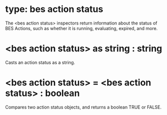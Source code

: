 # type: bes action status

The &lt;bes action status&gt; inspectors return information about the status of BES Actions, such as whether it is running, evaluating, expired, and more.

# &lt;bes action status&gt; as string : string

Casts an action status as a string.

# &lt;bes action status&gt; = &lt;bes action status&gt; : boolean

Compares two action status objects, and returns a boolean TRUE or FALSE.
